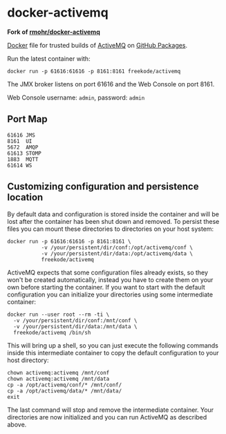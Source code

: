docker-activemq
===============

**Fork of [rmohr/docker-activemq](https://github.com/rmohr/docker-activemq)**

[Docker](https://www.docker.io/) file for trusted builds of [ActiveMQ](http://activemq.apache.org/) on [GitHub Packages](https://github.com/freekode/docker-activemq/pkgs/container/docker-activemq).

Run the latest container with:

    docker run -p 61616:61616 -p 8161:8161 freekode/activemq

The JMX broker listens on port 61616 and the Web Console on port 8161.

Web Console username: `admin`, password: `admin`

Port Map
--------

    61616 JMS
    8161  UI
    5672  AMQP
    61613 STOMP
    1883  MQTT
    61614 WS 

Customizing configuration and persistence location
--------------------------------------------------
By default data and configuration is stored inside the container and will be
lost after the container has been shut down and removed. To persist these
files you can mount these directories to directories on your host system:

    docker run -p 61616:61616 -p 8161:8161 \
               -v /your/persistent/dir/conf:/opt/activemq/conf \
               -v /your/persistent/dir/data:/opt/activemq/data \
               freekode/activemq

ActiveMQ expects that some configuration files already exists, so they won't be
created automatically, instead you have to create them on your own before
starting the container. If you want to start with the default configuration you
can initialize your directories using some intermediate container:

    docker run --user root --rm -ti \
      -v /your/persistent/dir/conf:/mnt/conf \
      -v /your/persistent/dir/data:/mnt/data \
      freekode/activemq /bin/sh

This will bring up a shell, so you can just execute the following commands
inside this intermediate container to copy the default configuration to your
host directory:

    chown activemq:activemq /mnt/conf
    chown activemq:activemq /mnt/data
    cp -a /opt/activemq/conf/* /mnt/conf/
    cp -a /opt/activemq/data/* /mnt/data/
    exit

The last command will stop and remove the intermediate container. Your
directories are now initialized and you can run ActiveMQ as described above.

